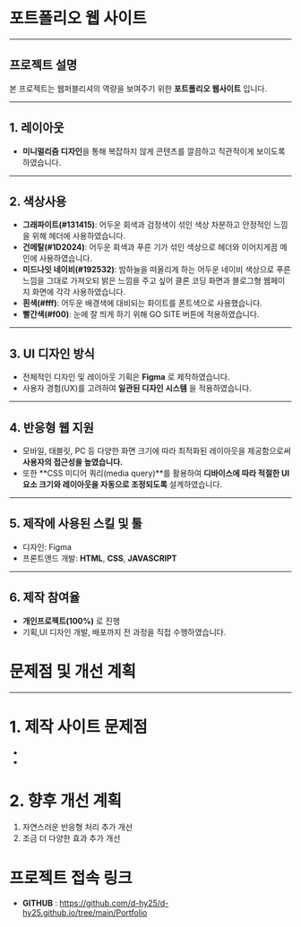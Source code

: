 # 포트폴리오 웹 사이트
---
## 프로젝트 설명
본 프로젝트는 웹퍼블리셔의 역량을 보여주기 위한 **포트폴리오 웹사이트** 입니다.

---
## 1. 레이아웃
* **미니멀리즘 디자인**을 통해 복잡하지 않게 콘텐츠를 깔끔하고 직관적이게 보이도록 하였습니다.
---
## 2. 색상사용
* **그래파이트(#131415)**: 어두운 회색과 검정색이 섞인 색상 차분하고 안정적인 느낌을 위해 헤더에 사용하였습니다.
* **건메탈(#1D2024)**: 어두운 회색과 푸른 기가 섞인 색상으로 헤더와 이어지게끔 메인에 사용하였습니다.
* **미드나잇 네이비(#192532)**: 밤하늘을 떠올리게 하는 어두운 네이비 색상으로 푸른느낌을 그대로 가져오되 밝은 느낌을 주고 싶어 클론 코딩 화면과 블로그형 웹페이지 화면에 각각 사용하였습니다.
* **흰색(#fff)**: 어두운 배경색에 대비되는 화이트를 폰트색으로 사용했습니다. 
* **빨간색(#f00)**: 눈에 잘 띄게 하기 위해 GO SITE 버튼에 적용하였습니다.  
---
## 3. UI 디자인 방식
* 전체적인 디자인 및 레이아웃 기획은 **Figma** 로 제작하였습니다.   
* 사용자 경험(UX)를 고려하여 **일관된 디자인 시스템** 을 적용하였습니다.
---
## 4. 반응형 웹 지원
* 모바일, 태블릿, PC 등 다양한 화면 크기에 따라 최적화된 레이아웃을 제공함으로써 **사용자의 접근성을 높였습니다.**
* 또한 **CSS 미디어 쿼리(media query)**를 활용하여 **디바이스에 따라 적절한 UI 요소 크기와 레이아웃을 자동으로 조정되도록** 설계하였습니다.
---
## 5. 제작에 사용된 스킬 및 툴
* 디자인: Figma 
* 프론트앤드 개발: **HTML**, **CSS**, **JAVASCRIPT**
---
## 6. 제작 참여율
* **개인프로젝트(100%)** 로 진행
* 기획,UI 디자인 개발, 배포까지 전 과정을 직접 수행하였습니다.

# 문제점 및 개선 계획
---

# 1. 제작 사이트 문제점
* 
* 
# 2. 향후 개선 계획
1. 자연스러운 반응형 처리 추가 개선 
2. 조금 더 다양한 효과 추가 개선

# 프로젝트 접속 링크
* **GITHUB** : https://github.com/d-hy25/d-hy25.github.io/tree/main/Portfolio